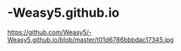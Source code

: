 # -Weasy5.github.io
https://github.com/Weasy5/-Weasy5.github.io/blob/master/t01d6786bbbdac17345.jpg
